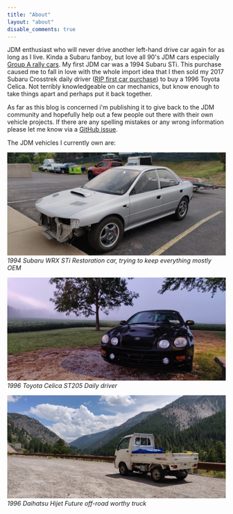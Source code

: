 ```yaml
---
title: "About"
layout: "about"
disable_comments: true
---
```


JDM enthusiast who will never drive another left-hand drive car again for as long as I live. Kinda a Subaru fanboy, but love all 90's JDM cars especially [Group A rally cars](https://en.wikipedia.org/wiki/Group_A#Rally_Cars). My first JDM car was a 1994 Subaru STi. This purchase caused me to fall in love with the whole import idea that I then sold my 2017 Subaru Crosstrek daily driver ([RIP first car purchase](/images/2017-crosstrek.jpg)) to buy a 1996 Toyota Celica. Not terribly knowledgeable on car mechanics, but know enough to take things apart and perhaps put it back together.

As far as this blog is concerned i'm publishing it to give back to the JDM community and hopefully help out a few people out there with their own vehicle projects. If there are any spelling mistakes or any wrong information please let me know via a [GitHub issue](https://github.com/NYPD/nypd.github.io/issues).

The JDM vehicles I currently own are:

![1994 Subaru WRX STi post body paint job](/images/1994-sti.webp)*1994 Subaru WRX STi* *Restoration car, trying to keep everything mostly OEM*

![1996 Toyota Celica ST205 in field](/images/1996-celica.webp)*1996 Toyota Celica ST205* *Daily driver*

![1996 Daihatsu Hijet with Wyoming mountains in background](/images/1996-hijet.webp)*1996 Daihatsu Hijet* *Future off-road worthy truck*
